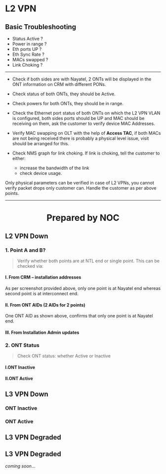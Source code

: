 # L2 VPN

## Basic Troubleshooting

- Status Active ?
- Power in range ?
- Eth ports UP ?
- Eth Sync Rate ?
- MACs swapped ?
- Link Choking ?

---

- Check if both sides are with Nayatel, 2 ONTs will be displayed in the ONT information on CRM with different PONs.

- Check status of both ONTs, they should be Active.

- Check powers for both ONTs, they should be in range.

- Check the Ethernet port status of both ONTs on which the L2 VPN VLAN is configured, both sides ports should be UP and MAC should be receiving on them, ask the customer to verify device MAC Addresses.

- Verify MAC swapping on OLT with the help of **Access TAC**, if both MACs are not being received there is probably a physical level issue, visit should be arranged for this.

- Check NMS graph for link choking. If link is choking, tell the customer to either:
    -  increase the bandwidth of the link 
    - check device usage.
 

Only physical parameters can be verified in case of L2 VPNs, you cannot verify packet drops only customer can. Handle the customer as per above points.

---

<h1 align="center"> Prepared by NOC </h1>

## L2 VPN Down

### 1. Point A and B?

> Verify whether both points are at NTL end or single point. This can be checked via:

#### I.	From CRM – installation addresses 
 
As per screenshot provided above, only one point is at Nayatel end whereas second point is at interconnect end.

#### II. From ONT AIDs (2 AIDs for 2 points)
 
One ONT AID as shown above, confirms that only one point is at Nayatel end.
    
#### III. From Installation Admin updates
 

### 2. ONT Status

> Check ONT status: whether Active or Inactive


#### I.ONT Inactive

#### II.ONT Active

## L3 VPN Down

### ONT Inactive

### ONT Active

## L3 VPN Degraded

## L3 VPN Degraded

*coming soon*...